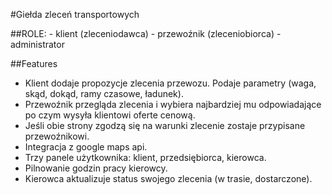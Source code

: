 #Giełda zleceń transportowych

##ROLE:
    - klient (zleceniodawca)
    - przewoźnik (zleceniobiorca)
    - administrator

##Features

* Klient dodaje propozycje zlecenia przewozu. Podaje parametry (waga, skąd, dokąd, ramy czasowe, ładunek).
* Przewoźnik przegląda zlecenia i wybiera najbardziej mu odpowiadające po czym wysyła klientowi oferte cenową.
* Jeśli obie strony zgodzą się na warunki zlecenie zostaje przypisane przewoźnikowi.
* Integracja z google maps api.
* Trzy panele użytkownika: klient, przedsiębiorca, kierowca.
* Pilnowanie godzin pracy kierowcy.
* Kierowca aktualizuje status swojego zlecenia (w trasie, dostarczone).